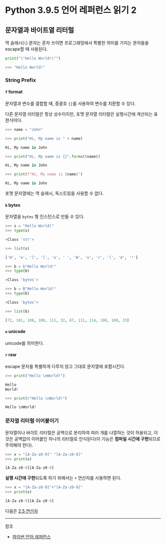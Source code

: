 # Python 3.9.5 언어 레퍼런스 읽기 2

## 문자열과 바이트열 리터럴

역 슬래시(`\`) 문자는 혼자 쓰이면 프로그래밍에서 특별한 의미를 가지는 문자들을 escape할 때 사용된다.

```python
print("\"Hello World!\"")

>>> "Hello World!"
```

### String Prefix

#### `f` format
문자열과 변수를 결합할 때, 중괄호 `{}`를 사용하여 변수를 치환할 수 있다.

다른 문자열 리터럴은 항상 상수이지만, 포맷 문자열 리터럴은 실행시간에 계산되는 표현식이다.

```python
>>> name = "John"

>>> print("Hi, My name is " + name)

Hi, My name is John

>>> print("Hi, My name is {}".format(name))

Hi, My name is John

>>> print(f"Hi, My name is {name}")

Hi, My name is John
```

포맷 문자열에는 역 슬래시, 독스트링을 사용할 수 없다.

#### `b` bytes

문자열을 `bytes` 형 인스턴스로 만들 수 있다.

```python
>>> s = "Hello World!"
>>> type(s)

<Class 'str'>

>>> list(s)

['H', 'e', 'l', 'l', 'o', ' ', 'W', 'o', 'r', 'l', 'd', '!']

>>> b = b"Hello World!"
>>> type(b)

<Class 'bytes'>

>>> b = B"Hello World!"
>>> type(b)

<Class 'bytes'>

>>> list(b)

[72, 101, 108, 108, 111, 32, 87, 111, 114, 108, 100, 33]
```

#### `u` unicode

unicode를 의미한다. 

#### `r` raw

escape 문자를 특별하게 다루지 않고 그대로 문자열에 포함시킨다.

```python
>>> print("Hello \nWorld!")

Hello
World!

>>> print(r"Hello \nWorld!")

Hello \nWorld!
```

### 문자열 리터럴 이어붙이기

문자열이나 바이트 리터럴은 공백으로 분리하여 여러 개를 나열하는 것이 허용되고, 이것은 공백없이 이어붙인 하나의 리터럴로 인식된다(이 기능은 **컴파일 시간에 구현**되므로 주의해야 한다).

```python
>>> x = "[A-Za-z0-9]" "[A-Za-z0-9]" 
>>> print(x)

[A-Za-z0-9][A-Za-z0-9]
```

**실행 시간에 구현**되도록 하기 위해서는 `+` 연산자를 사용하면 된다.

```python
>>> x = "[A-Za-z0-9]"+"[A-Za-z0-9]"
>>> print(x)

[A-Za-z0-9][A-Za-z0-9]
```

다음은 [2.5 연산자](https://docs.python.org/ko/3/reference/lexical_analysis.html#operators)

---
참조
* [파이썬 언어 레퍼런스](https://docs.python.org/ko/3/reference/lexical_analysis.html)